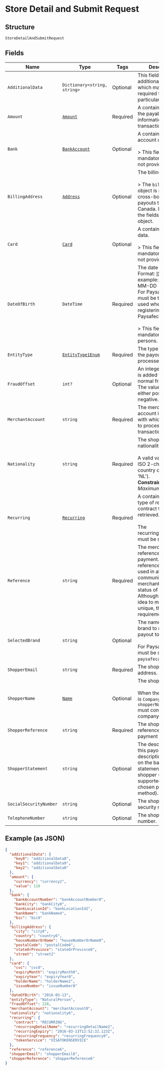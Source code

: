 
# Store Detail and Submit Request

## Structure

`StoreDetailAndSubmitRequest`

## Fields

| Name | Type | Tags | Description |
|  --- | --- | --- | --- |
| `AdditionalData` | `Dictionary<string, string>` | Optional | This field contains additional data, which may be required for a particular request. |
| `Amount` | [`Amount`](../../doc/models/amount.md) | Required | A container object for the payable amount information of the transaction. |
| `Bank` | [`BankAccount`](../../doc/models/bank-account.md) | Optional | A container for bank account data.<br><br>> This field is mandatory if `card` is not provided. |
| `BillingAddress` | [`Address`](../../doc/models/address.md) | Optional | The billing address.<br><br>> The `billingAddress` object is required for cross-border payouts to and from Canada. Include all of the fields within this object. |
| `Card` | [`Card`](../../doc/models/card.md) | Optional | A container for card data.<br><br>> This field is mandatory if `bank` is not provided. |
| `DateOfBirth` | `DateTime` | Required | The date of birth.<br>Format: [ISO-8601](https://www.w3.org/TR/NOTE-datetime); example: YYYY-MM-DD<br>For Paysafecard it must be the same as used when registering the Paysafecard account.<br><br>> This field is mandatory for natural persons. |
| `EntityType` | [`EntityType1Enum`](../../doc/models/entity-type-1-enum.md) | Required | The type of the entity the payout is processed for. |
| `FraudOffset` | `int?` | Optional | An integer value that is added to the normal fraud score. The value can be either positive or negative. |
| `MerchantAccount` | `string` | Required | The merchant account identifier, with which you want to process the transaction. |
| `Nationality` | `string` | Required | The shopper's nationality.<br><br>A valid value is an ISO 2-character country code (e.g. 'NL').<br>**Constraints**: *Maximum Length*: `2` |
| `Recurring` | [`Recurring`](../../doc/models/recurring.md) | Required | A container for the type of recurring contract to be retrieved.<br><br>The recurring.contract must be set to `PAYOUT` |
| `Reference` | `string` | Required | The merchant reference for this payment. This reference will be used in all communication to the merchant about the status of the payout. Although it is a good idea to make sure it is unique, this is not a requirement. |
| `SelectedBrand` | `string` | Optional | The name of the brand to make a payout to.<br><br>For Paysafecard it must be set to `paysafecard`. |
| `ShopperEmail` | `string` | Required | The shopper's email address. |
| `ShopperName` | [`Name`](../../doc/models/name.md) | Optional | The shopper's name.<br><br>When the `entityType` is `Company`, the `shopperName.lastName` must contain the company name. |
| `ShopperReference` | `string` | Required | The shopper's reference for the payment transaction. |
| `ShopperStatement` | `string` | Optional | The description of this payout. This description is shown on the bank statement of the shopper (if this is supported by the chosen payment method). |
| `SocialSecurityNumber` | `string` | Optional | The shopper's social security number. |
| `TelephoneNumber` | `string` | Optional | The shopper's phone number. |

## Example (as JSON)

```json
{
  "additionalData": {
    "key0": "additionalData8",
    "key1": "additionalData9",
    "key2": "additionalData0"
  },
  "amount": {
    "currency": "currency2",
    "value": 110
  },
  "bank": {
    "bankAccountNumber": "bankAccountNumber8",
    "bankCity": "bankCity0",
    "bankLocationId": "bankLocationId2",
    "bankName": "bankName4",
    "bic": "bic0"
  },
  "billingAddress": {
    "city": "city8",
    "country": "country6",
    "houseNumberOrName": "houseNumberOrName0",
    "postalCode": "postalCode6",
    "stateOrProvince": "stateOrProvince0",
    "street": "street2"
  },
  "card": {
    "cvc": "cvc0",
    "expiryMonth": "expiryMonth0",
    "expiryYear": "expiryYear0",
    "holderName": "holderName2",
    "issueNumber": "issueNumber8"
  },
  "dateOfBirth": "2016-03-13",
  "entityType": "NaturalPerson",
  "fraudOffset": 228,
  "merchantAccount": "merchantAccount0",
  "nationality": "nationality6",
  "recurring": {
    "contract": "RECURRING",
    "recurringDetailName": "recurringDetailName2",
    "recurringExpiry": "2016-03-13T12:52:32.123Z",
    "recurringFrequency": "recurringFrequency0",
    "tokenService": "VISATOKENSERVICE"
  },
  "reference": "reference6",
  "shopperEmail": "shopperEmail8",
  "shopperReference": "shopperReference6"
}
```

